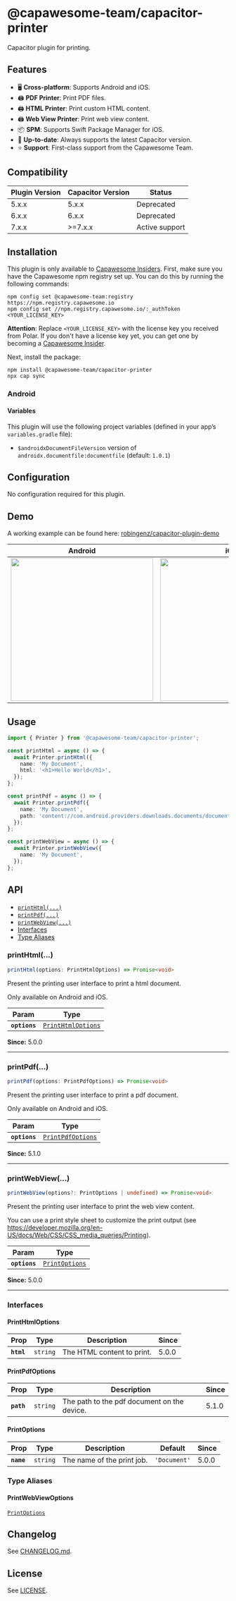 # @capawesome-team/capacitor-printer

Capacitor plugin for printing.

## Features

- 🖥️ **Cross-platform**: Supports Android and iOS.
- 🖨️ **PDF Printer**: Print PDF files.
- 🖨️ **HTML Printer**: Print custom HTML content.
- 🖨️ **Web View Printer**: Print web view content.
- 📦 **SPM**: Supports Swift Package Manager for iOS.
- 🔁 **Up-to-date**: Always supports the latest Capacitor version.
- ⭐️ **Support**: First-class support from the Capawesome Team.

## Compatibility

| Plugin Version | Capacitor Version | Status         |
| -------------- | ----------------- | -------------- |
| 5.x.x          | 5.x.x             | Deprecated     |
| 6.x.x          | 6.x.x             | Deprecated     |
| 7.x.x          | >=7.x.x           | Active support |

## Installation

This plugin is only available to [Capawesome Insiders](https://capawesome.io/sponsors/insiders/). 
First, make sure you have the Capawesome npm registry set up.
You can do this by running the following commands:

```
npm config set @capawesome-team:registry https://npm.registry.capawesome.io
npm config set //npm.registry.capawesome.io/:_authToken <YOUR_LICENSE_KEY>
```

**Attention**: Replace `<YOUR_LICENSE_KEY>` with the license key you received from Polar. If you don't have a license key yet, you can get one by becoming a [Capawesome Insider](https://capawesome.io/sponsors/insiders/).

Next, install the package:

```
npm install @capawesome-team/capacitor-printer
npx cap sync
```

### Android

#### Variables

This plugin will use the following project variables (defined in your app’s `variables.gradle` file):

- `$androidxDocumentFileVersion` version of `androidx.documentfile:documentfile` (default: `1.0.1`)

## Configuration

No configuration required for this plugin.

## Demo

A working example can be found here: [robingenz/capacitor-plugin-demo](https://github.com/robingenz/capacitor-plugin-demo)

| Android                                                                                                                             | iOS                                                                                                                                 |
| ----------------------------------------------------------------------------------------------------------------------------------- | ----------------------------------------------------------------------------------------------------------------------------------- |
| <img src="https://github.com/capawesome-team/capacitor-plugins/assets/13857929/7de4bcb3-aa59-43bc-a882-2796964be539" width="324" /> | <img src="https://github.com/capawesome-team/capacitor-plugins/assets/13857929/d796d9f0-32c1-4d5c-b38f-ab46509a5eda" width="324" /> |

## Usage

```typescript
import { Printer } from '@capawesome-team/capacitor-printer';

const printHtml = async () => {
  await Printer.printHtml({
    name: 'My Document',
    html: '<h1>Hello World</h1>',
  });
};

const printPdf = async () => {
  await Printer.printPdf({
    name: 'My Document',
    path: 'content://com.android.providers.downloads.documents/document/msf%3A1000000485',
  });
};

const printWebView = async () => {
  await Printer.printWebView({
    name: 'My Document',
  });
};
```

## API

<docgen-index>

* [`printHtml(...)`](#printhtml)
* [`printPdf(...)`](#printpdf)
* [`printWebView(...)`](#printwebview)
* [Interfaces](#interfaces)
* [Type Aliases](#type-aliases)

</docgen-index>

<docgen-api>
<!--Update the source file JSDoc comments and rerun docgen to update the docs below-->

### printHtml(...)

```typescript
printHtml(options: PrintHtmlOptions) => Promise<void>
```

Present the printing user interface to print a html document.

Only available on Android and iOS.

| Param         | Type                                                          |
| ------------- | ------------------------------------------------------------- |
| **`options`** | <code><a href="#printhtmloptions">PrintHtmlOptions</a></code> |

**Since:** 5.0.0

--------------------


### printPdf(...)

```typescript
printPdf(options: PrintPdfOptions) => Promise<void>
```

Present the printing user interface to print a pdf document.

Only available on Android and iOS.

| Param         | Type                                                        |
| ------------- | ----------------------------------------------------------- |
| **`options`** | <code><a href="#printpdfoptions">PrintPdfOptions</a></code> |

**Since:** 5.1.0

--------------------


### printWebView(...)

```typescript
printWebView(options?: PrintOptions | undefined) => Promise<void>
```

Present the printing user interface to print the web view content.

You can use a print style sheet to customize the print
output (see https://developer.mozilla.org/en-US/docs/Web/CSS/CSS_media_queries/Printing).

| Param         | Type                                                  |
| ------------- | ----------------------------------------------------- |
| **`options`** | <code><a href="#printoptions">PrintOptions</a></code> |

**Since:** 5.0.0

--------------------


### Interfaces


#### PrintHtmlOptions

| Prop       | Type                | Description                | Since |
| ---------- | ------------------- | -------------------------- | ----- |
| **`html`** | <code>string</code> | The HTML content to print. | 5.0.0 |


#### PrintPdfOptions

| Prop       | Type                | Description                                 | Since |
| ---------- | ------------------- | ------------------------------------------- | ----- |
| **`path`** | <code>string</code> | The path to the pdf document on the device. | 5.1.0 |


#### PrintOptions

| Prop       | Type                | Description                | Default                 | Since |
| ---------- | ------------------- | -------------------------- | ----------------------- | ----- |
| **`name`** | <code>string</code> | The name of the print job. | <code>'Document'</code> | 5.0.0 |


### Type Aliases


#### PrintWebViewOptions

<code><a href="#printoptions">PrintOptions</a></code>

</docgen-api>

## Changelog

See [CHANGELOG.md](https://github.com/capawesome-team/capacitor-plugins/blob/main/packages/printer/CHANGELOG.md).

## License

See [LICENSE](https://github.com/capawesome-team/capacitor-plugins/blob/main/packages/printer/LICENSE).
